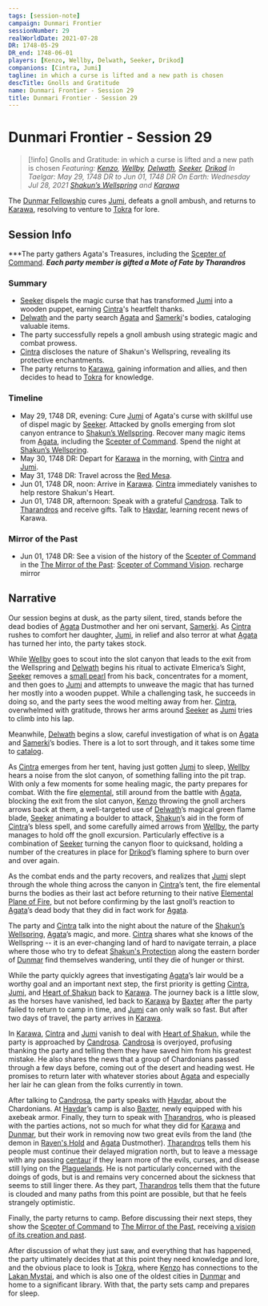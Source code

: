 ```yaml
---
tags: [session-note]
campaign: Dunmari Frontier
sessionNumber: 29
realWorldDate: 2021-07-28
DR: 1748-05-29
DR_end: 1748-06-01
players: [Kenzo, Wellby, Delwath, Seeker, Drikod]
companions: [Cintra, Jumi]
tagline: in which a curse is lifted and a new path is chosen
descTitle: Gnolls and Gratitude
name: Dunmari Frontier - Session 29
title: Dunmari Frontier - Session 29
---
```

# Dunmari Frontier - Session 29

>[!info] Gnolls and Gratitude: in which a curse is lifted and a new path is chosen
> *Featuring: [Kenzo](<../../../people/pcs/dunmar-fellowship/kenzo.md>), [Wellby](<../../../people/pcs/dunmar-fellowship/wellby.md>), [Delwath](<../../../people/pcs/dunmar-fellowship/delwath.md>), [Seeker](<../../../people/pcs/dunmar-fellowship/seeker.md>), [Drikod](<../../../people/pcs/dunmar-fellowship/guests/drikod.md>)*
> *In Taelgar: May 29, 1748 DR to Jun 01, 1748 DR*
> *On Earth: Wednesday Jul 28, 2021*
> *[Shakun’s Wellspring](<../../../gazetteer/greater-dunmar/realms/dunmar/eastern-dunmar/shakuns-wellspring.md>) and [Karawa](<../../../gazetteer/greater-dunmar/realms/dunmar/eastern-dunmar/karawa.md>)*

The [Dunmar Fellowship](<../../../people/pcs/dunmar-fellowship/dunmar-fellowship.md>) cures [Jumi](<../../../people/dunmari/jumi.md>), defeats a gnoll ambush, and returns to [Karawa](<../../../gazetteer/greater-dunmar/realms/dunmar/eastern-dunmar/karawa.md>), resolving to venture to [Tokra](<../../../gazetteer/greater-dunmar/realms/dunmar/central-dunmar/tokra/tokra.md>) for lore.
## Session Info

***The party gathers Agata's Treasures, including the [Scepter of Command](<../../../things/artifacts-of-power/scepter-of-command.md>).
***Each party member is gifted a Mote of Fate by Tharandros***
### Summary
- [Seeker](<../../../people/pcs/dunmar-fellowship/seeker.md>) dispels the magic curse that has transformed [Jumi](<../../../people/dunmari/jumi.md>) into a wooden puppet, earning [Cintra](<../../../people/dunmari/cintra.md>)'s heartfelt thanks.
- [Delwath](<../../../people/pcs/dunmar-fellowship/delwath.md>) and the party search [Agata](<../../../people/fey/agata.md>) and [Samerki](<../../../people/other-nonhumans/samerki.md>)'s bodies, cataloging valuable items.
- The party successfully repels a gnoll ambush using strategic magic and combat prowess.
- [Cintra](<../../../people/dunmari/cintra.md>) discloses the nature of Shakun's Wellspring, revealing its protective enchantments.
- The party returns to [Karawa](<../../../gazetteer/greater-dunmar/realms/dunmar/eastern-dunmar/karawa.md>), gaining information and allies, and then decides to head to [Tokra](<../../../gazetteer/greater-dunmar/realms/dunmar/central-dunmar/tokra/tokra.md>) for knowledge.

### Timeline
- May 29, 1748 DR, evening: Cure [Jumi](<../../../people/dunmari/jumi.md>) of Agata's curse with skillful use of dispel magic by [Seeker](<../../../people/pcs/dunmar-fellowship/seeker.md>). Attacked by gnolls emerging from slot canyon entrance to [Shakun’s Wellspring](<../../../gazetteer/greater-dunmar/realms/dunmar/eastern-dunmar/shakuns-wellspring.md>). Recover many magic items from [Agata](<../../../people/fey/agata.md>), including the [Scepter of Command](<../../../things/artifacts-of-power/scepter-of-command.md>). Spend the night at [Shakun’s Wellspring](<../../../gazetteer/greater-dunmar/realms/dunmar/eastern-dunmar/shakuns-wellspring.md>). 
- May 30, 1748 DR: Depart for [Karawa](<../../../gazetteer/greater-dunmar/realms/dunmar/eastern-dunmar/karawa.md>) in the morning, with [Cintra](<../../../people/dunmari/cintra.md>) and [Jumi](<../../../people/dunmari/jumi.md>).
- May 31, 1748 DR: Travel across the [Red Mesa](<../../../gazetteer/greater-dunmar/realms/dunmar/eastern-dunmar/red-mesa.md>).
- Jun 01, 1748 DR, noon: Arrive in [Karawa](<../../../gazetteer/greater-dunmar/realms/dunmar/eastern-dunmar/karawa.md>). [Cintra](<../../../people/dunmari/cintra.md>) immediately vanishes to help restore Shakun's Heart.
- Jun 01, 1748 DR, afternoon: Speak with a grateful [Candrosa](<../../../people/dunmari/candrosa.md>). Talk to [Tharandros](<../../../people/other-nonhumans/tharandros.md>) and receive gifts. Talk to [Havdar](<../../../people/dunmari/havdar.md>), learning recent news of Karawa.

### Mirror of the Past
- Jun 01, 1748 DR: See a vision of the history of the [Scepter of Command](<../../../things/artifacts-of-power/scepter-of-command.md>) in the [The Mirror of the Past](<../treasure/treasure-from-stormcaller-tower/the-mirror-of-the-past.md>): [Scepter of Command Vision](<../mirror-visions/scepter-of-command-vision.md>). recharge mirror


## Narrative
Our session begins at dusk, as the party silent, tired, stands before the dead bodies of [Agata](<../../../people/fey/agata.md>) Dustmother and her oni servant, [Samerki](<../../../people/other-nonhumans/samerki.md>). As [Cintra](<../../../people/dunmari/cintra.md>) rushes to comfort her daughter, [Jumi](<../../../people/dunmari/jumi.md>), in relief and also terror at what [Agata](<../../../people/fey/agata.md>) has turned her into, the party takes stock.

While [Wellby](<../../../people/pcs/dunmar-fellowship/wellby.md>) goes to scout into the slot canyon that leads to the exit from the Wellspring and [Delwath](<../../../people/pcs/dunmar-fellowship/delwath.md>) begins his ritual to activate Elmerica’s Sight, [Seeker](<../../../people/pcs/dunmar-fellowship/seeker.md>) removes a [small pearl](<../treasure/treasure-from-raven-s-hold/pearl-of-power.md>) from his back, concentrates for a moment, and then goes to [Jumi](<../../../people/dunmari/jumi.md>) and attempts to unweave the magic that has turned her mostly into a wooden puppet. While a challenging task, he succeeds in doing so, and the party sees the wood melting away from her. [Cintra](<../../../people/dunmari/cintra.md>), overwhelmed with gratitude, throws her arms around [Seeker](<../../../people/pcs/dunmar-fellowship/seeker.md>) as [Jumi](<../../../people/dunmari/jumi.md>) tries to climb into his lap.

Meanwhile, [Delwath](<../../../people/pcs/dunmar-fellowship/delwath.md>) begins a slow, careful investigation of what is on [Agata](<../../../people/fey/agata.md>) and [Samerki](<../../../people/other-nonhumans/samerki.md>)’s bodies. There is a lot to sort through, and it takes some time to [catalog](<../party-treasure.md>).

As [Cintra](<../../../people/dunmari/cintra.md>) emerges from her tent, having just gotten [Jumi](<../../../people/dunmari/jumi.md>) to sleep, [Wellby](<../../../people/pcs/dunmar-fellowship/wellby.md>) hears a noise from the slot canyon, of something falling into the pit trap. With only a few moments for some healing magic, the party prepares for combat. With the fire [elemental](<../../../species/children-of-the-divine/elementals.md>), still around from the battle with [Agata](<../../../people/fey/agata.md>), blocking the exit from the slot canyon, [Kenzo](<../../../people/pcs/dunmar-fellowship/kenzo.md>) throwing the gnoll archers arrows back at them, a well-targeted use of [Delwath](<../../../people/pcs/dunmar-fellowship/delwath.md>)’s magical green flame blade, [Seeker](<../../../people/pcs/dunmar-fellowship/seeker.md>) animating a boulder to attack, [Shakun](<../../../cosmology/gods/incorporeal-gods/dunmari/shakun.md>)’s aid in the form of [Cintra](<../../../people/dunmari/cintra.md>)’s bless spell, and some carefully aimed arrows from [Wellby](<../../../people/pcs/dunmar-fellowship/wellby.md>), the party manages to hold off the gnoll excursion. Particularly effective is a combination of [Seeker](<../../../people/pcs/dunmar-fellowship/seeker.md>) turning the canyon floor to quicksand, holding a number of the creatures in place for [Drikod](<../../../people/pcs/dunmar-fellowship/guests/drikod.md>)’s flaming sphere to burn over and over again.

As the combat ends and the party recovers, and realizes that [Jumi](<../../../people/dunmari/jumi.md>) slept through the whole thing across the canyon in [Cintra](<../../../people/dunmari/cintra.md>)’s tent, the fire elemental burns the bodies as their last act before returning to their native [Elemental Plane of Fire](<../../../cosmology/multiverse/energy-realms/elemental-realms/elemental-plane-of-fire.md>), but not before confirming by the last gnoll’s reaction to [Agata](<../../../people/fey/agata.md>)’s dead body that they did in fact work for [Agata](<../../../people/fey/agata.md>). 

The party and [Cintra](<../../../people/dunmari/cintra.md>) talk into the night about the nature of the [Shakun’s Wellspring](<../../../gazetteer/greater-dunmar/realms/dunmar/eastern-dunmar/shakuns-wellspring.md>), [Agata](<../../../people/fey/agata.md>)’s magic, and more. [Cintra](<../../../people/dunmari/cintra.md>) shares what she knows of the Wellspring -- it is an ever-changing land of hard to navigate terrain, a place where those who try to defeat [Shakun's Protection](<../../../cosmology/religions/five-siblings/shakun-s-protection.md>) along the eastern border of [Dunmar](<../../../gazetteer/greater-dunmar/realms/dunmar/dunmar.md>) find themselves wandering, until they die of hunger or thirst. 

While the party quickly agrees that investigating [Agata](<../../../people/fey/agata.md>)’s lair would be a worthy goal and an important next step, the first priority is getting [Cintra](<../../../people/dunmari/cintra.md>), [Jumi](<../../../people/dunmari/jumi.md>), and [Heart of Shakun](<../../../things/artifacts-of-power/heart-of-shakun.md>) back to [Karawa](<../../../gazetteer/greater-dunmar/realms/dunmar/eastern-dunmar/karawa.md>). The journey back is a little slow, as the horses have vanished, led back to [Karawa](<../../../gazetteer/greater-dunmar/realms/dunmar/eastern-dunmar/karawa.md>) by [Baxter](<../../../people/pcs/dunmar-fellowship/companions/baxter.md>) after the party failed to return to camp in time, and [Jumi](<../../../people/dunmari/jumi.md>) can only walk so fast. But after two days of travel, the party arrives in [Karawa](<../../../gazetteer/greater-dunmar/realms/dunmar/eastern-dunmar/karawa.md>). 

In [Karawa](<../../../gazetteer/greater-dunmar/realms/dunmar/eastern-dunmar/karawa.md>), [Cintra](<../../../people/dunmari/cintra.md>) and [Jumi](<../../../people/dunmari/jumi.md>) vanish to deal with [Heart of Shakun](<../../../things/artifacts-of-power/heart-of-shakun.md>), while the party is approached by [Candrosa](<../../../people/dunmari/candrosa.md>). [Candrosa](<../../../people/dunmari/candrosa.md>) is overjoyed, profusing thanking the party and telling them they have saved him from his greatest mistake. He also shares the news that a group of Chardonians passed through a few days before, coming out of the desert and heading west. He promises to return later with whatever stories about [Agata](<../../../people/fey/agata.md>) and especially her lair he can glean from the folks currently in town.

After talking to [Candrosa](<../../../people/dunmari/candrosa.md>), the party speaks with [Havdar](<../../../people/dunmari/havdar.md>), about the Chardonians. At [Havdar](<../../../people/dunmari/havdar.md>)’s camp is also [Baxter](<../../../people/pcs/dunmar-fellowship/companions/baxter.md>), newly equipped with his axebeak armor. Finally, they turn to speak with [Tharandros](<../../../people/other-nonhumans/tharandros.md>), who is pleased with the parties actions, not so much for what they did for [Karawa](<../../../gazetteer/greater-dunmar/realms/dunmar/eastern-dunmar/karawa.md>) and [Dunmar](<../../../gazetteer/greater-dunmar/realms/dunmar/dunmar.md>), but their work in removing now two great evils from the land (the demon in [Raven's Hold](<../../../gazetteer/greater-dunmar/dunmari-basin/raven-s-hold.md>) and [Agata](<../../../people/fey/agata.md>) Dustmother). [Tharandros](<../../../people/other-nonhumans/tharandros.md>) tells them his people must continue their delayed migration north, but to leave a message with any passing [centaur](<../../../species/children-of-the-divine/centaurs/centaurs.md>) if they learn more of the evils, curses, and disease still lying on the [Plaguelands](<../../../gazetteer/istaros-watershed/plaguelands.md>). He is not particularly concerned with the doings of gods, but is and remains very concerned about the sickness that seems to still linger there. As they part, [Tharandros](<../../../people/other-nonhumans/tharandros.md>) tells them that the future is clouded and many paths from this point are possible, but that he feels strangely optimistic. 

Finally, the party returns to camp. Before discussing their next steps, they show the [Scepter of Command](<../../../things/artifacts-of-power/scepter-of-command.md>) to [The Mirror of the Past](<../treasure/treasure-from-stormcaller-tower/the-mirror-of-the-past.md>), receiving [a vision of its creation and past](<../mirror-visions/scepter-of-command-vision.md>). 

After discussion of what they just saw, and everything that has happened, the party ultimately decides that at this point they need knowledge and lore, and the obvious place to look is [Tokra](<../../../gazetteer/greater-dunmar/realms/dunmar/central-dunmar/tokra/tokra.md>), where [Kenzo](<../../../people/pcs/dunmar-fellowship/kenzo.md>) has connections to the [Lakan Mystai](<../../../groups/dunmari-mystery-cults/lakan-mystai.md>), and which is also one of the oldest cities in [Dunmar](<../../../gazetteer/greater-dunmar/realms/dunmar/dunmar.md>) and home to a significant library. With that, the party sets camp and prepares for sleep.
